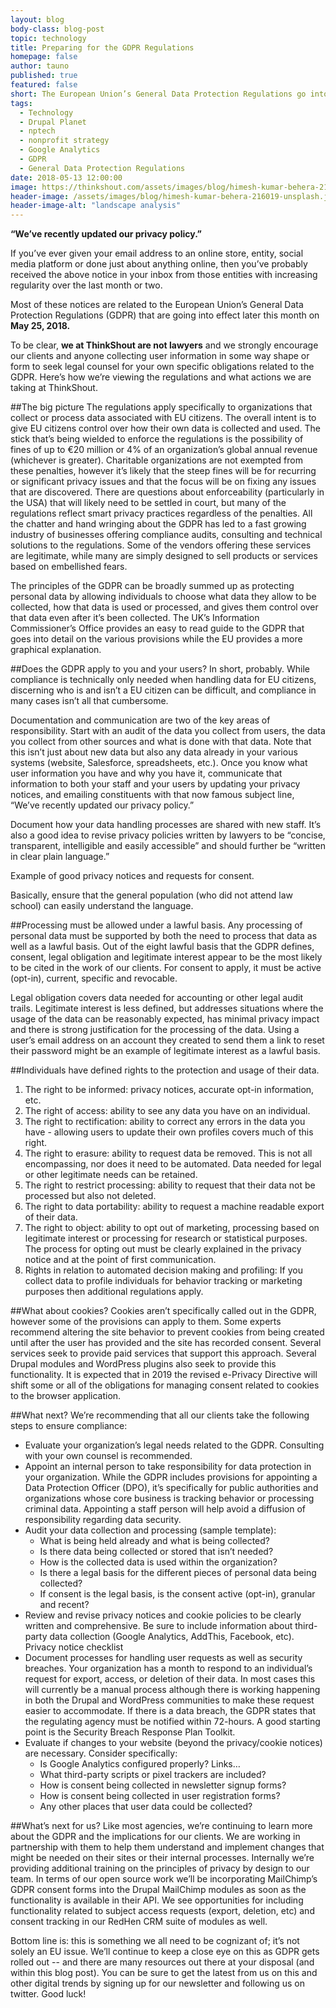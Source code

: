 ```yaml
---
layout: blog
body-class: blog-post
topic: technology
title: Preparing for the GDPR Regulations
homepage: false
author: tauno
published: true
featured: false
short: The European Union’s General Data Protection Regulations go into effect May 25th. Here's how you need to prepare.
tags:
  - Technology
  - Drupal Planet
  - nptech
  - nonprofit strategy
  - Google Analytics
  - GDPR
  - General Data Protection Regulations
date: 2018-05-13 12:00:00
image: https://thinkshout.com/assets/images/blog/himesh-kumar-behera-216019-unsplash.jpg
header-image: /assets/images/blog/himesh-kumar-behera-216019-unsplash.jpg
header-image-alt: "landscape analysis"
---
```


**“We’ve recently updated our privacy policy.”**

If you’ve ever given your email address to an online store, entity, social media platform or done just about anything online, then you’ve probably received the above notice in your inbox from those entities with increasing regularity over the last month or two.

Most of these notices are related to the European Union’s General Data Protection Regulations (GDPR) that are going into effect later this month on **May 25, 2018.**

To be clear, **we at ThinkShout are not lawyers** and we strongly encourage our clients and anyone collecting user information in some way shape or form to seek legal counsel for your own specific obligations related to the GDPR. Here’s how we’re viewing the regulations and what actions we are taking at ThinkShout.

##The big picture
The regulations apply specifically to organizations that collect or process data associated with EU citizens. The overall intent is to give EU citizens control over how their own data is collected and used. The stick that’s being wielded to enforce the regulations is the possibility of fines of up to €20 million or 4% of an organization’s global annual revenue (whichever is greater). Charitable organizations are not exempted from these penalties, however it’s likely that the steep fines will be for recurring or significant privacy issues and that the focus will be on fixing any issues that are discovered. There are questions about enforceability (particularly in the USA) that will likely need to be settled in court, but many of the regulations reflect smart privacy practices regardless of the penalties. All the chatter and hand wringing about the GDPR has led to a fast growing industry of businesses offering compliance audits, consulting and technical solutions to the regulations. Some of the vendors offering these services are legitimate, while many are simply designed to sell products or services based on embellished fears.

The principles of the GDPR can be broadly summed up as protecting personal data by allowing individuals to choose what data they allow to be collected, how that data is used or processed, and gives them control over that data even after it’s been collected. The UK’s Information Commissioner’s Office provides an easy to read guide to the GDPR that goes into detail on the various provisions while the EU provides a more graphical explanation.

##Does the GDPR apply to you and your users?
In short, probably. While compliance is technically only needed when handling data for EU citizens, discerning who is and isn’t a EU citizen can be difficult, and compliance in many cases isn’t all that cumbersome.

Documentation and communication are two of the key areas of responsibility.
Start with an audit of the data you collect from users, the data you collect from other sources and what is done with that data. Note that this isn’t just about new data but also any data already in your various systems (website, Salesforce, spreadsheets, etc.). Once you know what user information you have and why you have it, communicate that information to both your staff and your users by updating your privacy notices, and emailing constituents with that now famous subject line, “We’ve recently updated our privacy policy.”

Document how your data handling processes are shared with new staff. It’s also a good idea to revise privacy policies written by lawyers to be “concise, transparent, intelligible and easily accessible” and should further be “written in clear plain language.”

Example of good privacy notices and requests for consent.

Basically, ensure that the general population (who did not attend law school) can easily understand the language.

##Processing must be allowed under a lawful basis.
Any processing of personal data must be supported by both the need to process that data as well as a lawful basis. Out of the eight lawful basis that the GDPR defines, consent, legal obligation and legitimate interest appear to be the most likely to be cited in the work of our clients. For consent to apply, it must be active (opt-in), current, specific and revocable.

Legal obligation covers data needed for accounting or other legal audit trails. Legitimate interest is less defined, but addresses situations where the usage of the data can be reasonably expected, has minimal privacy impact and there is strong justification for the processing of the data. Using a user’s email address on an account they created to send them a link to reset their password might be an example of legitimate interest as a lawful basis.

##Individuals have defined rights to the protection and usage of their data.
1. The right to be informed: privacy notices, accurate opt-in information, etc.
2. The right of access: ability to see any data you have on an individual.
3. The right to rectification: ability to correct any errors in the data you have - allowing users to update their own profiles covers much of this right.
4. The right to erasure: ability to request data be removed. This is not all encompassing, nor does it need to be automated. Data needed for legal or other legitimate needs can be retained.
5. The right to restrict processing: ability to request that their data not be processed but also not deleted.
6. The right to data portability: ability to request a machine readable export of their data.
7. The right to object: ability to opt out of marketing, processing based on legitimate interest or processing for research or statistical purposes. The process for opting out must be clearly explained in the privacy notice and at the point of first communication.
8. Rights in relation to automated decision making and profiling: If you collect data to profile individuals for behavior tracking or marketing purposes then additional regulations apply.

##What about cookies?
Cookies aren’t specifically called out in the GDPR, however some of the provisions can apply to them. Some experts recommend altering the site behavior to prevent cookies from being created until after the user has provided and the site has recorded consent. Several services seek to provide paid services that support this approach. Several Drupal modules and WordPress plugins also seek to provide this functionality. It is expected that in 2019 the revised e-Privacy Directive will shift some or all of the obligations for managing consent related to cookies to the browser application.

##What next?
We’re recommending that all our clients take the following steps to ensure compliance:

* Evaluate your organization’s legal needs related to the GDPR. Consulting with your own counsel is recommended.
* Appoint an internal person to take responsibility for data protection in your organization. While the GDPR includes provisions for appointing a Data Protection Officer (DPO), it’s specifically for public authorities and organizations whose core business is tracking behavior or processing criminal data. Appointing a staff person will help avoid a diffusion of responsibility regarding data security.
* Audit your data collection and processing (sample template):
  * What is being held already and what is being collected?
  * Is there data being collected or stored that isn’t needed?
  * How is the collected data is used within the organization?
  * Is there a legal basis for the different pieces of personal data being collected?
  * If consent is the legal basis, is the consent active (opt-in), granular and recent?
* Review and revise privacy notices and cookie policies to be clearly written and comprehensive. Be sure to include information about third-party data collection (Google Analytics, AddThis, Facebook, etc). Privacy notice checklist
* Document processes for handling user requests as well as security breaches. Your organization has a month to respond to an individual’s request for export, access, or deletion of their data. In most cases this will currently be a manual process although there is working happening in both the Drupal and WordPress communities to make these request easier to accommodate. If there is a data breach, the GDPR states that the regulating agency must be notified within 72-hours. A good starting point is the Security Breach Response Plan Toolkit.
* Evaluate if changes to your website (beyond the privacy/cookie notices) are necessary. Consider specifically:
  * Is Google Analytics configured properly? Links…
  * What third-party scripts or pixel trackers are included?
  * How is consent being collected in newsletter signup forms?
  * How is consent being collected in user registration forms?
  * Any other places that user data could be collected?

##What’s next for us?
Like most agencies, we’re continuing to learn more about the GDPR and the implications for our clients. We are working in partnership with them to help them understand and implement changes that might be needed on their sites or their internal processes. Internally we’re providing additional training on the principles of privacy by design to our team. In terms of our open source work we’ll be incorporating MailChimp’s GDPR consent forms into the Drupal MailChimp modules as soon as the functionality is available in their API. We see opportunities for including functionality related to subject access requests (export, deletion, etc) and consent tracking in our RedHen CRM suite of modules as well.

Bottom line is: this is something we all need to be cognizant of; it’s not solely an EU issue. We’ll continue to keep a close eye on this as GDPR gets rolled out -- and there are many resources out there at your disposal (and within this blog post). You can be sure to get the latest from us on this and other digital trends by signing up for our newsletter and following us on twitter. Good luck!
